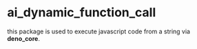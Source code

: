 # ai_dynamic_function_call

this package is used to execute javascript code from a string via **deno_core**.

